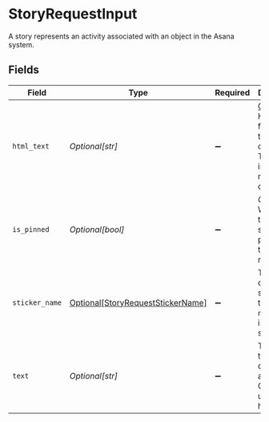 # StoryRequestInput

A story represents an activity associated with an object in the Asana system.


## Fields

| Field                                                                                                                   | Type                                                                                                                    | Required                                                                                                                | Description                                                                                                             | Example                                                                                                                 |
| ----------------------------------------------------------------------------------------------------------------------- | ----------------------------------------------------------------------------------------------------------------------- | ----------------------------------------------------------------------------------------------------------------------- | ----------------------------------------------------------------------------------------------------------------------- | ----------------------------------------------------------------------------------------------------------------------- |
| `html_text`                                                                                                             | *Optional[str]*                                                                                                         | :heavy_minus_sign:                                                                                                      | [Opt In](/docs/input-output-options). HTML formatted text for a comment. This will not include the name of the creator. | <body>This is a comment.</body>                                                                                         |
| `is_pinned`                                                                                                             | *Optional[bool]*                                                                                                        | :heavy_minus_sign:                                                                                                      | *Conditional*. Whether the story should be pinned on the resource.                                                      | false                                                                                                                   |
| `sticker_name`                                                                                                          | [Optional[StoryRequestStickerName]](../../models/shared/storyrequeststickername.md)                                     | :heavy_minus_sign:                                                                                                      | The name of the sticker in this story. `null` if there is no sticker.                                                   | dancing_unicorn                                                                                                         |
| `text`                                                                                                                  | *Optional[str]*                                                                                                         | :heavy_minus_sign:                                                                                                      | The plain text of the comment to add. Cannot be used with html_text.                                                    | This is a comment.                                                                                                      |